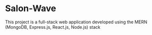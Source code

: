 # Salon-Wave
This project is a full-stack web application developed using the MERN (MongoDB, Express.js, React.js, Node.js) stack
